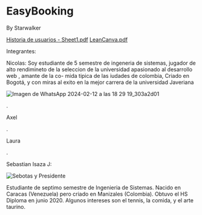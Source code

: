 # EasyBooking
By Starwalker

[Historia de usuarios - Sheet1.pdf](https://github.com/Intro-CompuMovil/EasyBooking/files/14240234/Historia.de.usuarios.-.Sheet1.pdf)
[LeanCanva.pdf](https://github.com/Intro-CompuMovil/EasyBooking/files/14240237/LeanCanva.pdf)

Integrantes: 

Nicolas:
Soy estudiante de 5 semestre de ingeneria de sistemas, jugador de alto rendimineto de la seleccion de la universidad apasionado al desarrollo web , amante de la co- mida tipica de las iudades de colombia, Criado en Bogotá, y con miras al exito en la mejor carrera de la universidad Javeriana

![Imagen de WhatsApp 2024-02-12 a las 18 29 19_303a2d01](https://github.com/Intro-CompuMovil/EasyBooking/assets/142281335/3710fe5b-87c8-4c5f-89d9-a9d194dca79b)


.

Axel




.

Laura




.

Sebastian Isaza J:


![Sebotas y Presidente](https://github.com/Intro-CompuMovil/EasyBooking/assets/77295506/d8fa4152-4bee-4042-85a7-d9c5e25495e5)

Estudiante de septimo semestre de Ingenieria de Sistemas. Nacido en Caracas (Venezuela) pero criado en Manizales (Colombia). Obtuvo el HS Diploma en junio 2020. Algunos intereses son el tennis, la comida, y el arte taurino. 

